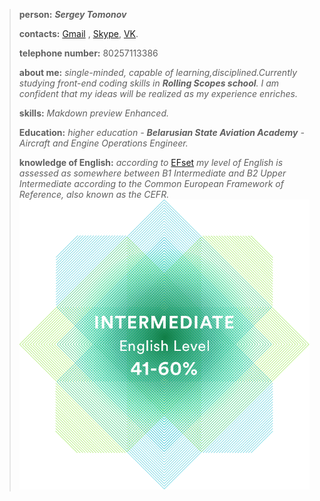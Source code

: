 >**person:** **_Sergey Tomonov_**
>
> **contacts:** [Gmail](Nibler483@gmail.com) , [Skype](https://join.skype.com/invite/ht5RYLeIdtbi), [VK](https://vk.com/fisher_airsoft).
> 
>**telephone number:** 80257113386
>
>**about me:** _single-minded, capable of learning,disciplined.Currently studying front-end coding skills in **Rolling Scopes school**. 
>I am confident that my ideas will be realized as my experience enriches._
>
>**skills:** _Makdown preview Enhanced._
>
>**Education:** _higher education - **Belarusian State Aviation Academy** - Aircraft and Engine Operations Engineer._
>
>**knowledge of English:** _according to_ [EFset](https://www.efset.org/ru/) _my level of English is assessed as somewhere between B1 Intermediate and B2 Upper Intermediate according to the Common European Framework of Reference, also known as the CEFR._ ![EFset certificate](logo1.png) 

